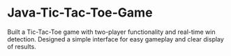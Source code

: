 # Java-Tic-Tac-Toe-Game
Built a Tic-Tac-Toe game with two-player functionality and real-time win detection. Designed a simple interface for easy gameplay and clear display of results.

